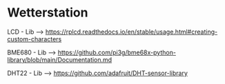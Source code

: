 # Wetterstation

LCD - Lib --> https://rplcd.readthedocs.io/en/stable/usage.html#creating-custom-characters

BME680 - Lib --> https://github.com/pi3g/bme68x-python-library/blob/main/Documentation.md

DHT22 - Lib --> https://github.com/adafruit/DHT-sensor-library
